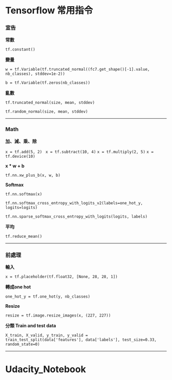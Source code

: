 # Tensorflow 常用指令

### 宣告

**常數**

`tf.constant()`

**變量**

`w = tf.Variable(tf.truncated_normal((fc7.get_shape()[-1].value, nb_classes), stddev=1e-2))`

`b = tf.Variable(tf.zeros(nb_classes))`

**亂數**

`tf.truncated_normal(size, mean, stddev)`

`tf.random_normal(size, mean, stddev)`



---

### Math

**加、減、乘、除**

`x = tf.add(5, 2) `
`x = tf.subtract(10, 4)`
`x = tf.multiply(2, 5)`
`x = tf.device(10)`

**x * w + b**

`tf.nn.xw_plus_b(x, w, b)`

**Softmax**

`tf.nn.softmax(x)`

`tf.nn.softmax_cross_entropy_with_logits_v2(labels=one_hot_y, logits=logits)`

`tf.nn.sparse_softmax_cross_entropy_with_logits(logits, labels)`

**平均**

`tf.reduce_mean()`



------

### 前處理

**輸入**

`x = tf.placeholder(tf.float32, [None, 28, 28, 1])`

**轉成one hot**

`one_hot_y = tf.one_hot(y, nb_classes)`

**Resize**

`resize = tf.image.resize_images(x, (227, 227))`

**分類 Train and test data**

`X_train, X_valid, y_train, y_valid = train_test_split(data['features'], data['labels'], test_size=0.33, random_state=0)`



---

# Udacity_Notebook
